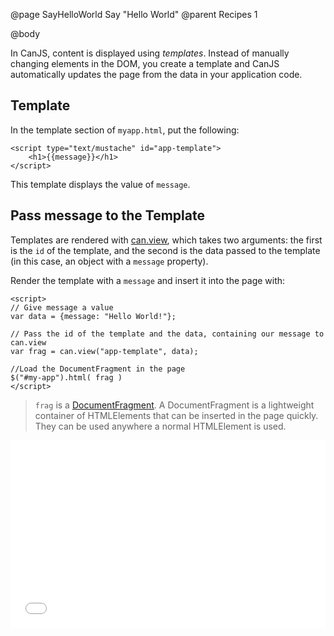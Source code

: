 @page SayHelloWorld Say "Hello World"
@parent Recipes 1

@body

In CanJS, content is displayed using *templates*.  Instead of manually
changing elements in the DOM, you create a template and CanJS
automatically updates the page from the data in your application code.

## Template

In the template section of `myapp.html`, put the following:

```
<script type="text/mustache" id="app-template">
	<h1>{{message}}</h1>
</script>
```

This template displays the value of `message`.

## Pass message to the Template

Templates are rendered with [can.view](../docs/can.view.html), which takes two arguments: the first is the `id` of the template,
and the second is the data passed to the template (in this case,
an object with a `message` property).

Render the template with a `message` and insert it into the page with:

```
<script>
// Give message a value
var data = {message: "Hello World!"};

// Pass the id of the template and the data, containing our message to can.view
var frag = can.view("app-template", data);

//Load the DocumentFragment in the page
$("#my-app").html( frag )
</script>
```

> `frag` is a [DocumentFragment](https://developer.mozilla.org/en-US/docs/Web/API/DocumentFragment). A DocumentFragment
> is a lightweight container of HTMLElements that can be inserted in the page quickly. They can be used
> anywhere a normal HTMLElement is used.

<iframe width="100%" height="300" src="//jsfiddle.net/donejs/GE3yf/embedded/result,html,js/" allowfullscreen="allowfullscreen" frameborder="0"> </iframe>
